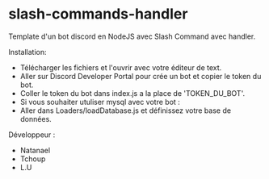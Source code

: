 # slash-commands-handler
Template d'un bot discord en NodeJS avec Slash Command avec handler.

Installation:

- Télécharger les fichiers et l'ouvrir avec votre éditeur de text.
- Aller sur Discord Developer Portal pour crée un bot et copier le token du bot.
- Coller le token du bot dans index.js a la place de 'TOKEN_DU_BOT'.
- Si vous souhaiter utuliser mysql avec votre bot :
- Aller dans Loaders/loadDatabase.js et définissez votre base de données.

Développeur :
- Natanael
- Tchoup
- L.U
